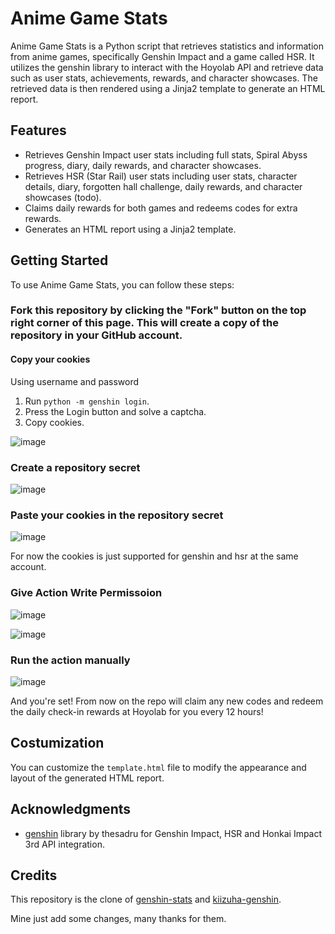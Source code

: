 # Anime Game Stats

Anime Game Stats is a Python script that retrieves statistics and information from anime games, specifically Genshin Impact and a game called HSR. It utilizes the genshin library to interact with the Hoyolab API and retrieve data such as user stats, achievements, rewards, and character showcases. The retrieved data is then rendered using a Jinja2 template to generate an HTML report.

## Features

- Retrieves Genshin Impact user stats including full stats, Spiral Abyss progress, diary, daily rewards, and character showcases.
- Retrieves HSR (Star Rail) user stats including user stats, character details, diary, forgotten hall challenge, daily rewards, and character showcases (todo).
- Claims daily rewards for both games and redeems codes for extra rewards.
- Generates an HTML report using a Jinja2 template.

## Getting Started

To use Anime Game Stats, you can follow these steps:

### Fork this repository by clicking the "Fork" button on the top right corner of this page. This will create a copy of the repository in your GitHub account.
#### Copy your cookies

Using username and password
1. Run `python -m genshin login`.
2. Press the Login button and solve a captcha.
3. Copy cookies.

![image](https://github.com/user-attachments/assets/7e7b7d70-3f68-426c-a481-9c0ca0ca5a39)


### Create a repository secret

![image](https://github.com/MhankBarBar/anime-game-stats/assets/55822959/5fd34244-bca2-4c9a-afad-c12fca91134d)

### Paste your cookies in the repository secret

![image](https://github.com/user-attachments/assets/1085893e-c2a6-4716-ab5e-201a357cf8bf)


For now the cookies is just supported for genshin and hsr at the same account.

### Give Action Write Permissoion

![image](https://github.com/MhankBarBar/anime-game-stats/assets/55822959/152ee424-6db1-4933-9fa9-26fe0327eac7)

![image](https://github.com/MhankBarBar/anime-game-stats/assets/55822959/6ee01665-903d-4337-9b47-591a5dc693d5)

### Run the action manually

![image](https://github.com/MhankBarBar/anime-game-stats/assets/55822959/dae0ea7f-3386-467a-9fd5-fb12d5878022)


And you're set! From now on the repo will claim any new codes and redeem the daily check-in rewards at Hoyolab for you every 12 hours!

## Costumization
You can customize the `template.html` file to modify the appearance and layout of the generated HTML report.

## Acknowledgments
- [genshin](https://github.com/thesadru/genshin.py) library by thesadru for Genshin Impact, HSR and Honkai Impact 3rd API integration.

## Credits
This repository is the clone of [genshin-stats](https://github.com/thesadru/genshin-stats) and [kiizuha-genshin](https://github.com/rushkii/kiizuha-genshin).

Mine just add some changes, many thanks for them.
